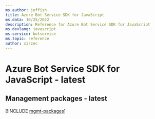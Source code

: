 ```yaml
---
ms.author: jeffish
title: Azure Bot Service SDK for JavaScript
ms.data: 10/25/2022
description: Reference for Azure Bot Service SDK for JavaScript
ms.devlang: javascript
ms.service: botservice
ms.topic: reference
author: xirzec
---
```

# Azure Bot Service SDK for JavaScript - latest

## Management packages - latest
[!INCLUDE [mgmt-packages](bot-service-mgmt-index.md)]